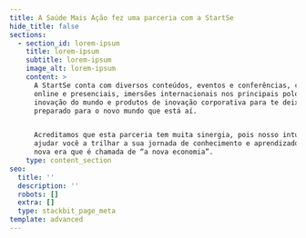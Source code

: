 ```yaml
---
title: A Saúde Mais Ação fez uma parceria com a StartSe
hide_title: false
sections:
  - section_id: lorem-ipsum
    title: lorem-ipsum
    subtitle: lorem-ipsum
    image_alt: lorem-ipsum
    content: >
      A StartSe conta com diversos conteúdos, eventos e conferências, cursos
      online e presenciais, imersões internacionais nos principais polos de
      inovação do mundo e produtos de inovação corporativa para te deixar
      preparado para o novo mundo que está aí.


      Acreditamos que esta parceria tem muita sinergia, pois nosso intuito é
      ajudar você a trilhar a sua jornada de conhecimento e aprendizado nessa
      nova era que é chamada de “a nova economia”.
    type: content_section
seo:
  title: ''
  description: ''
  robots: []
  extra: []
  type: stackbit_page_meta
template: advanced
---
```

